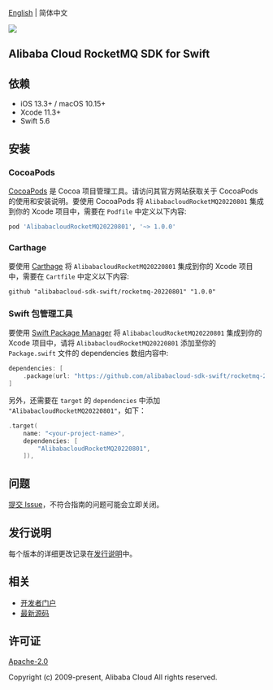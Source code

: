 [English](README.md) | 简体中文

![](https://aliyunsdk-pages.alicdn.com/icons/AlibabaCloud.svg)

## Alibaba Cloud RocketMQ SDK for Swift

## 依赖

- iOS 13.3+ / macOS 10.15+
- Xcode 11.3+
- Swift 5.6

## 安装

### CocoaPods

[CocoaPods](https://cocoapods.org) 是 Cocoa 项目管理工具。请访问其官方网站获取关于 CocoaPods 的使用和安装说明。要使用 CocoaPods 将 `AlibabacloudRocketMQ20220801` 集成到你的 Xcode 项目中，需要在 `Podfile` 中定义以下内容:

```ruby
pod 'AlibabacloudRocketMQ20220801', '~> 1.0.0'
```

### Carthage

要使用 [Carthage](https://github.com/Carthage/Carthage) 将 `AlibabacloudRocketMQ20220801` 集成到你的 Xcode 项目中，需要在 `Cartfile` 中定义以下内容:

```ogdl
github "alibabacloud-sdk-swift/rocketmq-20220801" "1.0.0"
```

### Swift 包管理工具

要使用 [Swift Package Manager](https://swift.org/package-manager/) 将 `AlibabacloudRocketMQ20220801` 集成到你的 Xcode 项目中，请将 `AlibabacloudRocketMQ20220801` 添加至你的 `Package.swift` 文件的 dependencies 数组内容中:

```swift
dependencies: [
    .package(url: "https://github.com/alibabacloud-sdk-swift/rocketmq-20220801.git", from: "1.0.0")
]
```

另外，还需要在 `target` 的 `dependencies` 中添加 `"AlibabacloudRocketMQ20220801"`，如下：

```swift
.target(
    name: "<your-project-name>",
    dependencies: [
        "AlibabacloudRocketMQ20220801",
    ]),
```

## 问题

[提交 Issue](https://github.com/alibabacloud-sdk-swift/rocketmq-20220801/issues/new)，不符合指南的问题可能会立即关闭。

## 发行说明

每个版本的详细更改记录在[发行说明](./ChangeLog.txt)中。

## 相关

* [开发者门户](https://next.api.aliyun.com/home)
* [最新源码](https://github.com/alibabacloud-sdk-swift/rocketmq-20220801)

## 许可证

[Apache-2.0](http://www.apache.org/licenses/LICENSE-2.0)

Copyright (c) 2009-present, Alibaba Cloud All rights reserved.
